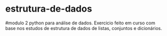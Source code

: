 # estrutura-de-dados
#modulo 2 python para análise de dados.
Exercicio feito em curso com base nos estudos de estrutura de dados de listas, conjuntos e dicionários.

